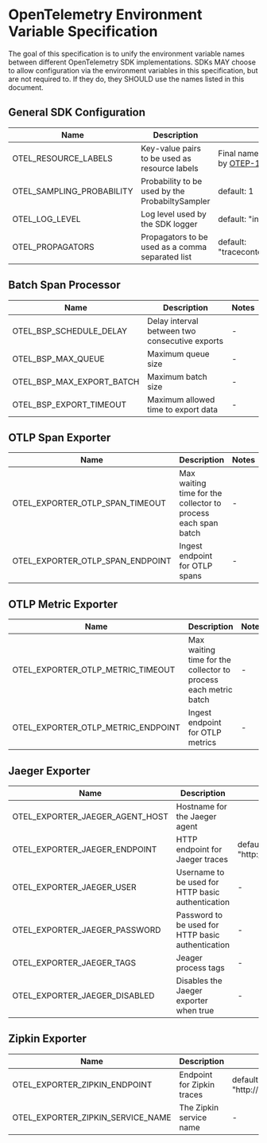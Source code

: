 # OpenTelemetry Environment Variable Specification

The goal of this specification is to unify the environment variable names between different OpenTelemetry SDK implementations. SDKs MAY choose to allow configuration via the environment variables in this specification, but are not required to. If they do, they SHOULD use the names listed in this document.

## General SDK Configuration

| Name                      | Description                                      | Notes                                                                                           |
| ------------------------- | ------------------------------------------------ | ----------------------------------------------------------------------------------------------- |
| OTEL_RESOURCE_LABELS      | Key-value pairs to be used as resource labels    | Final name and value format TBD by [OTEP-111](https://github.com/open-telemetry/oteps/pull/111) |
| OTEL_SAMPLING_PROBABILITY | Probability to be used by the ProbabiltySampler  | default: 1                                                                                      |
| OTEL_LOG_LEVEL            | Log level used by the SDK logger                 | default: "info"                                                                                 |
| OTEL_PROPAGATORS          | Propagators to be used as a comma separated list | default: "tracecontext,correlationcontext"                                                      |

## Batch Span Processor

| Name                      | Description                                    | Notes |
| ------------------------- | ---------------------------------------------- | ----- |
| OTEL_BSP_SCHEDULE_DELAY   | Delay interval between two consecutive exports | -     |
| OTEL_BSP_MAX_QUEUE        | Maximum queue size                             | -     |
| OTEL_BSP_MAX_EXPORT_BATCH | Maximum batch size                             | -     |
| OTEL_BSP_EXPORT_TIMEOUT   | Maximum allowed time to export data            | -     |

## OTLP Span Exporter

| Name                             | Description                                                   | Notes |
| -------------------------------- | ------------------------------------------------------------- | ----- |
| OTEL_EXPORTER_OTLP_SPAN_TIMEOUT  | Max waiting time for the collector to process each span batch | -     |
| OTEL_EXPORTER_OTLP_SPAN_ENDPOINT | Ingest endpoint for OTLP spans                                | -     |

## OTLP Metric Exporter

| Name                               | Description                                                     | Notes |
| ---------------------------------- | --------------------------------------------------------------- | ----- |
| OTEL_EXPORTER_OTLP_METRIC_TIMEOUT  | Max waiting time for the collector to process each metric batch | -     |
| OTEL_EXPORTER_OTLP_METRIC_ENDPOINT | Ingest endpoint for OTLP metrics                                | -     |

## Jaeger Exporter

| Name                            | Description                                       | Notes                             |
| ------------------------------- | ------------------------------------------------- | --------------------------------- |
| OTEL_EXPORTER_JAEGER_AGENT_HOST | Hostname for the Jaeger agent                     |                                   |
| OTEL_EXPORTER_JAEGER_ENDPOINT   | HTTP endpoint for Jaeger traces                   | default: "http://localhost:14250" |
| OTEL_EXPORTER_JAEGER_USER       | Username to be used for HTTP basic authentication | -                                 |
| OTEL_EXPORTER_JAEGER_PASSWORD   | Password to be used for HTTP basic authentication | -                                 |
| OTEL_EXPORTER_JAEGER_TAGS       | Jeager process tags                               | -                                 |
| OTEL_EXPORTER_JAEGER_DISABLED   | Disables the Jaeger exporter when true            | -                                 |

## Zipkin Exporter

| Name                              | Description                | Notes                                         |
| --------------------------------- | -------------------------- | --------------------------------------------- |
| OTEL_EXPORTER_ZIPKIN_ENDPOINT     | Endpoint for Zipkin traces | default: "http://localhost:9411/api/v2/spans" |
| OTEL_EXPORTER_ZIPKIN_SERVICE_NAME | The Zipkin service name    | -                                             |
